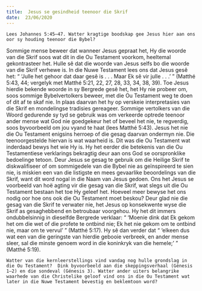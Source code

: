 ```yaml
---
title:  Jesus se gesindheid teenoor die Skrif
date:  23/06/2020
---
```


`Lees Johannes 5:45–47. Watter kragtige boodskap gee Jesus hier aan ons oor sy houding teenoor die Bybel?`

Sommige mense beweer dat wanneer Jesus gepraat het, Hy die woorde van die Skrif soos wat dit in die Ou Testament voorkom, heeltemal gekontrasteer het. Hulle sê dat die woorde van Jesus selfs bo die woorde van die Skrif verhewe is. In die Nuwe Testament lees ons dat Jesus gesê het: “ ‘Julle het gehoor dat daar gesê is . . . Maar Ek sê vir julle . . .’ ” (Matthé 5:43, 44; vergelyk met Matthé 5:21, 22, 27, 28, 33, 34, 38, 39). Toe Jesus hierdie bekende woorde in sy Bergrede gesê het, het Hy nie probeer om, soos sommige Bybelvertolkers beweer, met die Ou Testament weg te doen of dit af te skaf nie. In plaas daarvan het hy op verskeie interpretasies van die Skrif en mondelingse tradisies gereageer.  Sommige vertolkers van die Woord gedurende sy tyd se gebruik was om verkeerde optrede teenoor ander mense wat God nie goedgekeur het of beveel het nie, te regverdig, soos byvoorbeeld om jou vyand te haat (lees Matthé 5:43). Jesus het nie die Ou Testament enigsins herroep of die gesag daarvan ondermyn nie.  Die teenoorgestelde hiervan is wat waarheid is.  Dit was die Ou Testament wat inderdaad bewys het wie Hy is.  Hy het eerder die betekenis van die Ou Testamentiese verklarings bekragtig deur aan ons God se oorspronklike bedoelinge tetoon. Deur Jesus se gesag te gebruik om die Heilige Skrif te diskwalifiseer of om sommigedele van die Bybel nie as geïnspireerd te sien nie, is miskien een van die listigste en mees gevaarlike beoordelings van die Skrif, want dit word nogal in die Naam van Jesus gedoen. Ons het Jesus se voorbeeld van hoë agting vir die gesag van die Skrif, wat slegs uit die Ou Testament bestaan het toe Hy geleef het.  Hoeveel meer bewyse het ons nodig oor hoe ons ook die Ou Testament moet beskou?  Deur glad nie die gesag van die Skrif te verwater nie, het Jesus op konsekwente wyse die Skrif as gesaghebbend en betroubaar voorgehou. Hy het dit immers ondubbelsinnig in dieselfde Bergrede verklaar: “ ‘Moenie dink dat Ek gekom het om die wet of die profete te ontbind nie; Ek het nie gekom om te ontbind nie, maar om te vervul’ ” (Matthé 5:17). Hy sê dan verder dat “ ‘elkeen dus wat een van die geringste van hierdie gebooie verbreek, en ander mense sleer, sal die minste genoem word in die koninkryk van die hemele;’ ” (Matthé 5:19).

`Watter van die kernleerstellings vind vandag nog hulle grondslag in die Ou Testament?  Dink byvoorbeeld aan die skeppingsverhaal (Génesis 1–2) en die sondeval (Génesis 3). Watter ander uiters belangrike waarhede van die Christelike geloof vind ons in die Ou Testament wat later in die Nuwe Testament bevestig en beklemtoon word?`